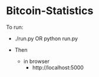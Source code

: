 # Bitcoin-Statistics

To run:
   - ./run.py OR python run.py

   - Then
     - in browser
       - http://localhost:5000
